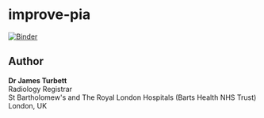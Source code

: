 # improve-pia

[![Binder](https://mybinder.org/badge_logo.svg)](https://mybinder.org/v2/gh/jamesturbett/improve-pia/main?urlpath=%2Fdoc%2Ftree%2Fnotebooks%2Fpamm.ipynb)

## Author
**Dr James Turbett**  
Radiology Registrar  
St Bartholomew's and The Royal London Hospitals (Barts Health NHS Trust)  
London, UK
